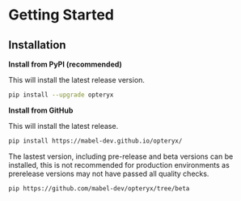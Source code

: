 # Getting Started

## Installation

**Install from PyPI (recommended)**

This will install the latest release version.

~~~bash
pip install --upgrade opteryx
~~~

**Install from GitHub**

This will install the latest release.

~~~bash
pip install https://mabel-dev.github.io/opteryx/
~~~

The lastest version, including pre-release and beta versions can be installed, this is not recommended for production environments as prerelease versions may not have passed all quality checks.

~~~bash
pip https://github.com/mabel-dev/opteryx/tree/beta
~~~

<!--- 
### Local Usage
## Deployment
## Client Set Up
--->